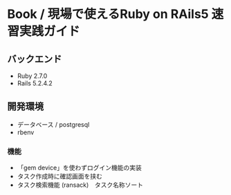 # Book / 現場で使えるRuby on RAils5 速習実践ガイド

## バックエンド
- Ruby 2.7.0
- Rails 5.2.4.2

## 開発環境
- データベース / postgresql
- rbenv

### 機能
- 「gem device」を使わずログイン機能の実装
- タスク作成時に確認画面を挟む
- タスク検索機能 (ransack)　タスク名称ソート